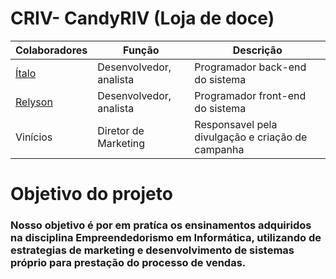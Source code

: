 # CRIV- CandyRIV (Loja de doce)


   | Colaboradores|Função |Descrição|
   |---|---|---|
   |[Ítalo](https://github.com/italoguil)|Desenvolvedor, analista|Programador back-end do sistema|
   |[Relyson](https://github.com/RelysonM)|Desenvolvedor, analista|Programador front-end do sistema|
   |Vinícios|Diretor de Marketing|Responsavel pela divulgação e criação de campanha|

# Objetivo do projeto

### Nosso objetivo é por em pratíca os ensinamentos adquiridos na disciplina Empreendedorismo em Informática, utilizando de estrategias de marketing e desenvolvimento de sistemas próprio para prestação do processo de vendas.
